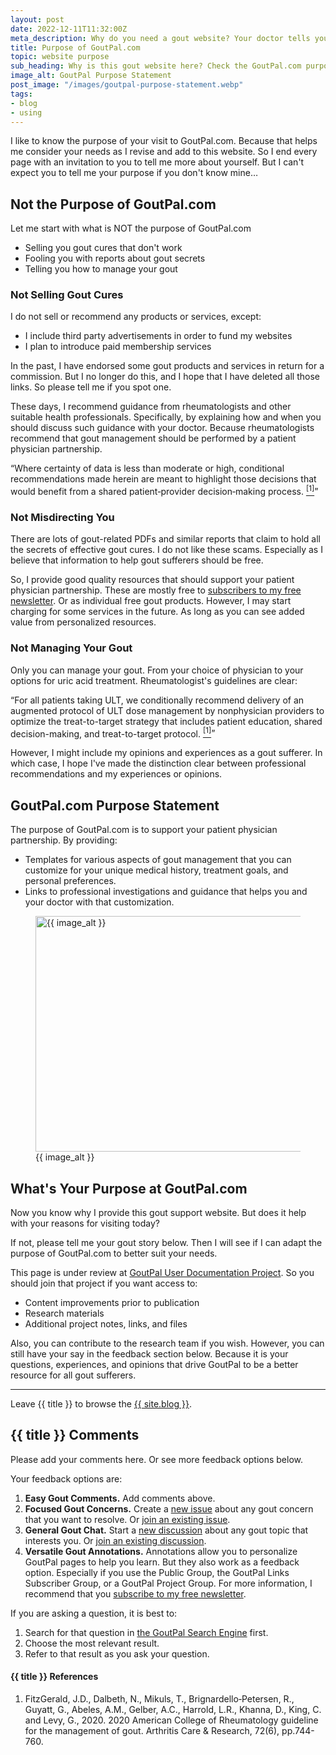 ```yaml
---
layout: post
date: 2022-12-11T11:32:00Z
meta_description: Why do you need a gout website? Your doctor tells you all you need to know. But who helps your patient physician partnership? See the purpose of GoutPal.com.
title: Purpose of GoutPal.com
topic: website purpose
sub_heading: Why is this gout website here? Check the GoutPal.com purpose.
image_alt: GoutPal Purpose Statement
post_image: "/images/goutpal-purpose-statement.webp"
tags:
- blog
- using
---
```

<p>I like to know the purpose of your visit to GoutPal.com. Because that helps me consider your needs as I revise and add to this website. So I end every page with an invitation to you to tell me more about yourself. But I can't expect you to tell me your purpose if you don't know mine…</p>
<h2 id="not">Not the Purpose of GoutPal.com</h2>
<p>Let me start with what is NOT the purpose of GoutPal.com</p>
<ul>
<li>Selling you gout cures that don't work</li>
<li>Fooling you with reports about gout secrets</li>
<li>Telling you how to manage your gout</li>
</ul>
<h3 id="notselling">Not Selling Gout Cures</h3>
<p>I do not sell or recommend any products or services, except:</p>
<ul>
<li>I include third party advertisements in order to fund my websites</li>
<li>I plan to introduce paid membership services</li>
</ul>
<p>In the past, I have endorsed some gout products and services in return for a commission. But I no longer do this, and I hope that I have deleted all those links. So please tell me if you spot one. </p>
<p>These days, I recommend guidance from rheumatologists and other suitable health professionals. Specifically, by explaining how and when you should discuss such guidance with your doctor. Because rheumatologists recommend that gout management should be performed by a patient physician partnership.</p>
<p><q cite="https://doi.org/10.1002/acr.24180">Where certainty of data is less than moderate or high, conditional recommendations made herein are meant to highlight those decisions that would benefit from a shared patient‐provider decision‐making process. <a href="#ref1"><sup>[1]</sup></a></q></p>
<h3 id="notmisdirecting">Not Misdirecting You</h3>
<p>There are lots of gout-related PDFs and similar reports that claim to hold all the secrets of effective gout cures. I do not like these scams. Especially as I believe that information to help gout sufferers should be free.</p>
<p>So, I provide good quality resources that should support your patient physician partnership. These are mostly free to <a href="https://keithctaylor.gumroad.com/l/rqmqt?a=888958067&amp;wanted=true&amp;price=0">subscribers to my free newsletter</a>. Or as individual free gout products. However, I may start charging for some services in the future. As long as you can see added value from personalized resources.</p>
<h3 id="managing">Not Managing Your Gout</h3>
<p>Only you can manage your gout. From your choice of physician to your options for uric acid treatment. Rheumatologist's guidelines are clear:</p>
<p><q cite="https://doi.org/10.1002/acr.24180">For all patients taking ULT, we conditionally recommend delivery of an augmented protocol of ULT dose management by nonphysician providers to optimize the treat-to-target strategy that includes patient education, shared decision-making, and treat-to-target protocol. <a href="#ref1"><sup>[1]</sup></a></q></p>
<p>However, I might include my opinions and experiences as a gout sufferer. In which case, I hope I've made the distinction clear between professional recommendations and my experiences or opinions.</p>
<h2 id="statement">GoutPal.com Purpose Statement</h2>
<p>The purpose of GoutPal.com is to support your patient physician partnership. By providing:</p>
<ul>
<li>Templates for various aspects of gout management that you can customize for your unique medical history, treatment goals, and personal preferences.</li>
<li>Links to professional investigations and guidance that helps you and your doctor with that customization.</li>
</ul>
<figure id="image" class="inner">
<img src="{{ post_image }}" alt="{{ image_alt }}"  width="610" height="377">
  <figcaption>{{ image_alt }}</figcaption>
</figure>
<h2 id="next">What's Your Purpose at GoutPal.com</h2>

Now you know why I provide this gout support website. But does it help with your reasons for visiting today?

If not, please tell me your gout story below. Then I will see if I can adapt the purpose of GoutPal.com to better suit your needs.

This page is under review at <a href="https://keithctaylor.gumroad.com/l/mkpxbm?a=888958067">GoutPal User Documentation Project</a>. So you should join that project if you want access to:
- Content improvements prior to publication
- Research materials
- Additional project notes, links, and files

Also, you can contribute to the research team if you wish. However, you can still have your say in the feedback section below. Because it is your questions, experiences, and opinions that drive GoutPal to be a better resource for all gout sufferers.

<hr>
Leave {{ title }} to browse the <a href="/blog">{{ site.blog }}</a>.

<h2 id="comments">{{ title }} Comments</h2>
<p>Please add your comments here. Or see more feedback options below.</p>
<script src="https://giscus.app/client.js"
        data-repo="kct2020/goutpal-com-skeleventy"
        data-repo-id="R_kgDOGVSRQQ"
        data-category="GoutPal Links Comments🗣"
        data-category-id="DIC_kwDOGVSRQc4CRbFp"
        data-mapping="title"
        data-strict="0"
        data-reactions-enabled="1"
        data-emit-metadata="1"
        data-input-position="top"
        data-theme="light_tritanopia"
        data-lang="en"
        data-loading="lazy"
        crossorigin="anonymous"
        async>
</script>
<p>Your feedback options are:</p>
<ol>
<li><b>Easy Gout Comments.</b> Add comments above.</li>
<li><b>Focused Gout Concerns.</b> Create a <a href="https://github.com/kct2020/goutpal-com-skeleventy/issues/new/choose">new issue</a> about any gout concern that you want to resolve. Or <a href="https://github.com/kct2020/goutpal-com-skeleventy/issues">join an existing issue</a>.</li>
<li><b>General Gout Chat.</b> Start a <a href="https://github.com/kct2020/goutpal-com-skeleventy/discussions/new">new discussion</a> about any gout topic that interests you. Or <a href="https://github.com/kct2020/goutpal-com-skeleventy/discussions">join an existing discussion</a>.</li>
<li><b>Versatile Gout Annotations.</b> Annotations allow you to personalize GoutPal pages to help you learn. But they also work as a feedback option. Especially if you use the Public Group, the GoutPal Links Subscriber Group, or a GoutPal Project Group. For more information, I recommend that you <a class="gumroad-button" href="https://keithctaylor.gumroad.com/l/rqmqt?a=888958067&wanted=true&price=0" data-gumroad-single-product="true" target="_blank">subscribe to my free newsletter</a>.</li>
</ol>
<p>If you are asking a question, it is best to:</p>
<ol>
<li>Search for that question in <a href="https://cse.google.com/cse?cof=FORID:0&cx=partner-pub-4857169685716700:9780732506">the GoutPal Search Engine</a> first.</li>
<li>Choose the most relevant result.</li>
<li>Refer to that result as you ask your question.</li>
</ol>

<h4 id="refs">{{ title }} References</h4>
<ol>
	<li id="ref1">FitzGerald, J.D., Dalbeth, N., Mikuls, T., Brignardello‐Petersen, R., Guyatt, G., Abeles, A.M., Gelber, A.C., Harrold, L.R., Khanna, D., King, C. and Levy, G., 2020. 2020 American College of Rheumatology guideline for the management of gout. Arthritis Care & Research, 72(6), pp.744-760.</li>
</ol>
